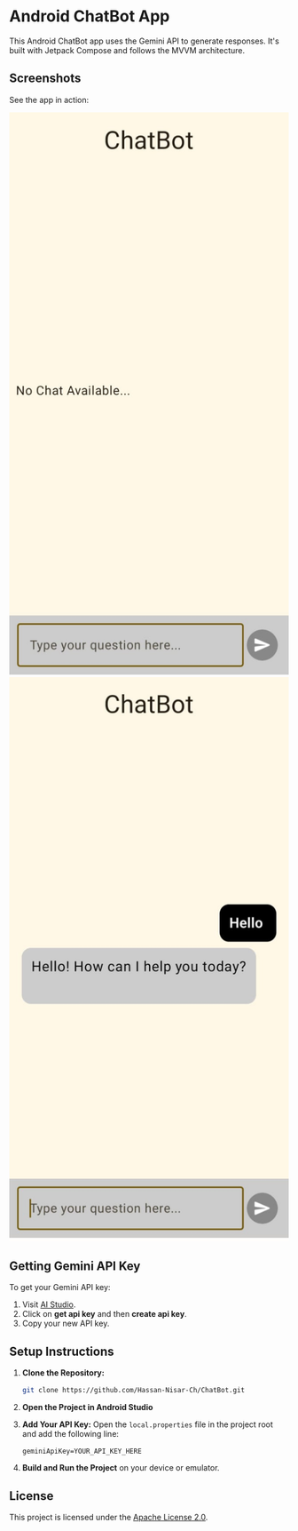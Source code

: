# Android ChatBot App

This Android ChatBot app uses the Gemini API to generate responses. It's built with Jetpack Compose and follows the MVVM architecture.

## Screenshots

See the app in action:

![Screenshot 1](screenshots/screenshot1.jpg)
![Screenshot 2](screenshots/screenshot2.jpg)

## Getting Gemini API Key

To get your Gemini API key:

1. Visit [AI Studio](https://aistudio.google.com/).
2. Click on **get api key** and then **create api key**.
3. Copy your new API key.

## Setup Instructions

1. **Clone the Repository:**
   ```bash
   git clone https://github.com/Hassan-Nisar-Ch/ChatBot.git
   ```

2. **Open the Project in Android Studio**

3. **Add Your API Key:**
   Open the `local.properties` file in the project root and add the following line:
   ```properties
   geminiApiKey=YOUR_API_KEY_HERE
   ```

4. **Build and Run the Project** on your device or emulator.

## License

This project is licensed under the [Apache License 2.0](LICENSE).

